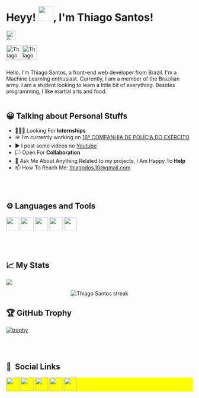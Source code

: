  # Heyy! <img src="https://media.tenor.com/images/30169e4a670daf12443df7d2dd140176/tenor.gif" width=40>, I'm Thiago Santos!
 
<p align="left"> <img height="25" src="https://komarev.com/ghpvc/?username=ThiagoSGomes-Dev&color=yellow" alt="Profile views" /> </p>

<a href="https://www.linkedin.com/in/thiago-gomes-663b4a222/" target="_blank">
  <img align="left" alt="Thiago LinkdeIN" width="40px" src="https://img.icons8.com/fluent/48/000000/linkedin.png" />
</a>
<a href="thiago:thiagodos.10@gmail.com" target="_blank">
  <img align="left" alt="Thiago Santos" width="40px" src="https://img.icons8.com/fluent/48/000000/gmail.png" />
</a>
<br/>
<br/>
<br>

Hello, I'm Thiago Santos, a front-end web developer from Brazil. I'm a Machine Learning enthusiast. Currently, I am a member of the Brazilian army. I am a student looking to learn a little bit of everything. Besides programming, I like martial arts and food.
<br/>
<br/>

## 😀 Talking about Personal Stuffs

- 👨🏽‍💻 Looking For **Internships**
- 🪖 I’m currently working on [16ª COMPANHIA DE POLÍCIA DO EXÉRCITO](https://www.10rm.eb.mil.br/index.php/organizacoes-militares-10-rm)
- ▶️ I post some videos no [Youtube](https://www.youtube.com/channel/UCQVkzedXuUetHy4zQ0ijDHw)
- 🏳️ Open For **Collaboration**
- 💬 Ask Me About Anything Related to my projects, I Am Happy To **Help**
- 📫 How To Reach Me: thiagodos.10@gmail.com

<br><br>

## ⚙️ Languages and Tools

<a href="https://developer.mozilla.org/docs/Web/HTML"><img height= "35" src= "https://img.shields.io/badge/HTML5-E34F26?style=for-the-badge&logo=html5&logoColor=white" target="_blank" ></a>
<a href="https://developer.mozilla.org/docs/Web/CSS"><img height= "35" src= "https://img.shields.io/badge/CSS3-1572B6?style=for-the-badge&logo=css3&logoColor=white" target="_blank" ></a>
<a href="https://www.javascript.com/"><img height= "35" src= "https://img.shields.io/badge/JavaScript-F7DF1E?style=for-the-badge&logo=javascript&logoColor=black" target="_blank" ></a>
<a href="https://git-scm.com/"><img height= "35" src= "https://img.shields.io/badge/Git-F05032?style=for-the-badge&logo=git&logoColor=white" target="_blank" ></a>
<a href="https://code.visualstudio.com/"><img height= "35" src= "https://img.shields.io/badge/VS_Code-0078D4?style=for-the-badge&logo=visual%20studio%20code&logoColor=white" target="_blank" ></a>

<br><br>

## 📈 My Stats

<p float="left">
<img href="#" src="https://github-readme-stats.vercel.app/api/top-langs/?username=ThiagoSGomes-Dev&layout=compact&hide_border=false&title_color=ffffff&text_color=daf7dc&icon_color=bb2acf&bg_color=191919">
</p>
<p align="center">
        <img title="🔥 Get streak stats for your profile at git.io/streak-stats" alt="Thiago Santos streak" src="https://activity-graph.herokuapp.com/graph?username=ThiagoSGomes-Dev&bg_color=000000&color=fff&line=0194dd&point=5194f0&area=true/">
    
</p>

## 🏆 GitHub Trophy

[![trophy](https://github-profile-trophy.vercel.app/?username=ThiagoSGomes-Dev&column=8)](https://github-profile-trophy.vercel.app/?username=ThiagoSGomes-Dev&column=8)

<br><br>

## 👤 &nbsp;Social Links

<p align="left" style="background:yellow">
 <a href="thiago:thiagodos.10@gmail.com"><img height="35" src="https://img.shields.io/badge/Gmail-D14836?style=for-the-badge&logo=gmail&logoColor=white"  target="_blank" ></a>
 <a href="https://www.linkedin.com/in/thiago-gomes-663b4a222/"><img height="35" src="https://img.shields.io/badge/LinkedIn-0077B5?style=for-the-badge&logo=linkedin&logoColor=white" target="_blank" ></a>
 <a href="https://discord.com/channels/@me"><img height="35" src="https://img.shields.io/badge/Discord-7289DA?style=for-the-badge&logo=discord&logoColor=white" target="_blank" ></a>
 <a href="https://www.youtube.com/channel/UCQVkzedXuUetHy4zQ0ijDHw"><img height="35" src= "https://img.shields.io/badge/Youtube-CB3837?style=for-the-badge&logo=youtube&logoColor=white"      target="_blank" ></a>
 <a href="https://codepen.io/thiagosgomes-dev"><img height="35" src= "https://img.shields.io/badge/Codepen-00000F?style=for-the-badge&logo=codepen&logoColor=white" 
</p>
